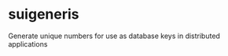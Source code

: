 suigeneris
==========

Generate unique numbers for use as database keys in distributed applications
